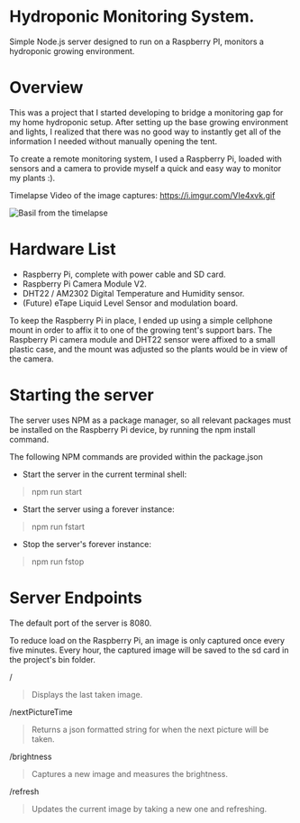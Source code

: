# Hydroponic Monitoring System.
Simple Node.js server designed to run on a Raspberry PI, monitors a hydroponic growing environment.

# Overview
This was a project that I started developing to bridge a monitoring gap for
my home hydroponic setup. After setting up the base growing environment and
lights, I realized that there was no good way to instantly get all of the
information I needed without manually opening the tent.

To create a remote monitoring system, I used a Raspberry Pi, loaded with sensors
and a camera to provide myself a quick and easy way to monitor my plants :).

Timelapse Video of the image captures:
https://i.imgur.com/VIe4xvk.gif

![Basil from the timelapse](https://i.imgur.com/QHwr3QJ.jpg)

# Hardware List
- Raspberry Pi, complete with power cable and SD card.
- Raspberry Pi Camera Module V2.
- DHT22 / AM2302 Digital Temperature and Humidity sensor.
- (Future) eTape Liquid Level Sensor and modulation board.

To keep the Raspberry Pi in place, I ended up using a simple cellphone mount
in order to affix it to one of the growing tent's support bars. The Raspberry Pi
camera module and DHT22 sensor were affixed to a small plastic
case, and the mount was adjusted so the plants would be in view of the camera.

# Starting the server
The server uses NPM as a package manager, so all relevant packages must be
installed on the Raspberry Pi device, by running the npm install command.

The following NPM commands are provided within the package.json

- Start the server in the current terminal shell:
> npm run start
- Start the server using a forever instance:
> npm run fstart
- Stop the server's forever instance:
> npm run fstop

# Server Endpoints
The default port of the server is 8080.

To reduce load on the Raspberry Pi, an image is only captured once every five
minutes. Every hour, the captured image will be saved to the sd card in the
project's bin folder.

/
> Displays the last taken image.

/nextPictureTime
> Returns a json formatted string for when the next picture will be taken.

/brightness
> Captures a new image and measures the brightness.

/refresh
> Updates the current image by taking a new one and refreshing.
